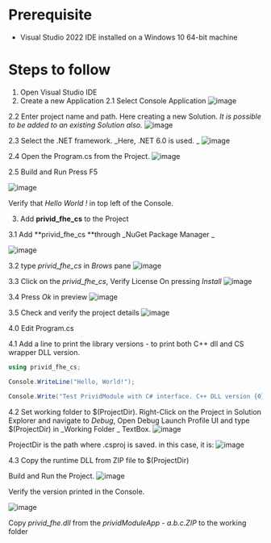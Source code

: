 # Prerequisite
* Visual Studio 2022 IDE installed on a Windows 10 64-bit machine

# Steps to follow
1. Open Visual Studio IDE
2. Create a new Application 
2.1 Select Console Application 
![image](https://user-images.githubusercontent.com/11586902/155999310-f140a497-c5d1-4d73-b1d3-21b1d5ca7f62.png)

2.2 Enter project name and path. Here creating a new Solution. _It is possible to be added to an existing Solution also._ 
![image](https://user-images.githubusercontent.com/11586902/155999448-9214f30e-eae1-40eb-a779-8c3a14540348.png)

2.3 Select the .NET framework. _Here, .NET 6.0 is used. _
![image](https://user-images.githubusercontent.com/11586902/155999776-2bcaf114-65a8-48c6-9ef9-05309e68f8cf.png)

2.4 Open the Program.cs from the Project. 
![image](https://user-images.githubusercontent.com/11586902/156000418-795c682e-552b-4c73-8b44-38aec7cd2af3.png)

2.5 Build and Run
Press F5 

![image](https://user-images.githubusercontent.com/11586902/156000565-c3798ca0-5303-4eae-a08b-cd8e376a6131.png)

Verify that _Hello World !_ in top left of the Console. 

3. Add **privid_fhe_cs** to the Project

3.1 Add **privid_fhe_cs **through _NuGet Package Manager _

![image](https://user-images.githubusercontent.com/11586902/156000968-7d09bcab-73bb-406a-b403-ba211bbc165b.png)

3.2 type _privid_fhe_cs_ in _Brows_ pane
![image](https://user-images.githubusercontent.com/11586902/156001196-2eeaf3f1-74a4-4b83-af86-45bf3fdb2ecf.png)

3.3 Click on the _privid_fhe_cs_, Verify License
On pressing _Install_
![image](https://user-images.githubusercontent.com/11586902/156001463-99a8cf9d-79bd-407f-adce-307003353d3c.png)

3.4 Press _Ok_ in preview 
![image](https://user-images.githubusercontent.com/11586902/156001678-e0f567ad-b20a-4bfd-baeb-575a9cc1790a.png)

3.5 Check and verify the project details
![image](https://user-images.githubusercontent.com/11586902/156002029-1899e470-b781-47e1-8d92-d6b6df74ba41.png)

4.0 Edit Program.cs

4.1 Add a line to print the library versions - to print both C++ dll and CS wrapper DLL version. 

``` csharp
using privid_fhe_cs;      

Console.WriteLine("Hello, World!");

Console.Write("Test PrividModule with C# interface. C++ DLL version {0}, C# Wrapper DLL version {1},\n Testing ", privid_fhe_face.get_version(), privid_fhe_face.get_cs_dll_version());

```

4.2 Set working folder to $(ProjectDir). 
Right-Click on the Project in Solution Explorer and navigate to _Debug_,  Open Debug Launch Profile UI and type $(ProjectDir) in _Working Folder _ TextBox. 
![image](https://user-images.githubusercontent.com/11586902/156003733-df945e6f-797e-439e-85c0-449c39dc4f36.png)

ProjectDir is the path where .csproj is saved. in this case, it is:
![image](https://user-images.githubusercontent.com/11586902/156004568-9e55a9e4-0cf8-4cae-9a6f-b8c6085fa4db.png)

4.3 Copy the runtime DLL from ZIP file to $(ProjectDir)

Build and Run the Project.
![image](https://user-images.githubusercontent.com/11586902/156004740-5f8512e7-322d-4741-b8fa-2a5cb80998d4.png)

Verify the version printed in the Console.

![image](https://user-images.githubusercontent.com/11586902/156004883-759d0ce2-fbc6-4912-a1a8-559a9078c7c6.png)





Copy _privid_fhe.dll_ from the _prividModuleApp - a.b.c.ZIP_ to the working folder 












